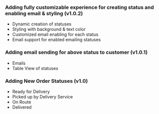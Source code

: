 ### Adding fully customizable experience for creating status and enabling email & styling (v1.0.2)

  - Dynamic creation of statuses
  - Styling with background & text color
  - Customized email enabling for each status
  - Email support for enabled emailing statuses


### Adding email sending for above status to customer (v1.0.1)

  - Emails
  - Table View of statuses

  
### Adding New Order Statuses (v1.0)

  - Ready for Delivery
  - Picked up by Delivery Service
  - On Route
  - Delivered